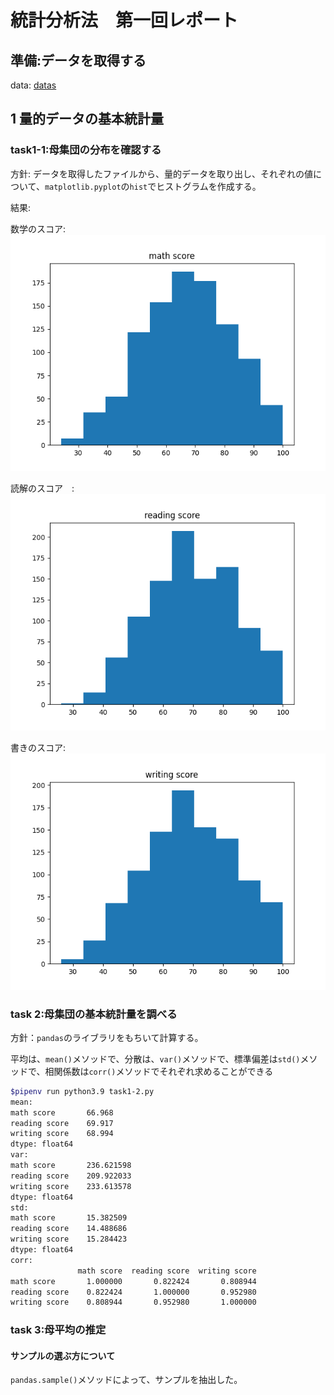 # 統計分析法　第一回レポート

## 準備:データを取得する

data: [datas](output/data.csv)

## 1 量的データの基本統計量

### task1-1:母集団の分布を確認する

方針: データを取得したファイルから、量的データを取り出し、それぞれの値について、`matplotlib.pyplot`の`hist`でヒストグラムを作成する。

結果:

数学のスコア: ![math](output/math%20score_distribute.png)

読解のスコア　:![read](output/reading%20score_distribute.png)

書きのスコア: ![write](output/writing%20score_distribute.png)

### task 2:母集団の基本統計量を調べる

方針：`pandas`のライブラリをもちいて計算する。

平均は、`mean()`メソッドで、分散は、`var()`メソッドで、標準偏差は`std()`メソッドで、相関係数は`corr()`メソッドでそれぞれ求めることができる

<!-- [[[cog
import cog
file="output/task1-2.txt"
cog.outl("\n```bash")
with open(file,"r") as f:
    cog.outl(f.read())
cog.outl("```")
    ]]] -->

```bash
$pipenv run python3.9 task1-2.py
mean:
math score       66.968
reading score    69.917
writing score    68.994
dtype: float64
var:
math score       236.621598
reading score    209.922033
writing score    233.613578
dtype: float64
std:
math score       15.382509
reading score    14.488686
writing score    15.284423
dtype: float64
corr:
               math score  reading score  writing score
math score       1.000000       0.822424       0.808944
reading score    0.822424       1.000000       0.952980
writing score    0.808944       0.952980       1.000000

```
<!-- [[[end]]] -->

### task 3:母平均の推定

#### サンプルの選ぶ方について

`pandas.sample()`メソッドによって、サンプルを抽出した。




